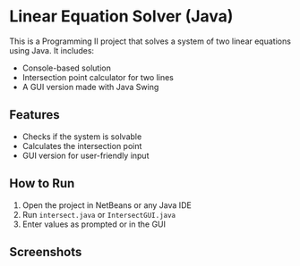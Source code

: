 # Linear Equation Solver (Java)

This is a Programming II project that solves a system of two linear equations using Java. It includes:
- Console-based solution
- Intersection point calculator for two lines
- A GUI version made with Java Swing

## Features
- Checks if the system is solvable
- Calculates the intersection point
- GUI version for user-friendly input

## How to Run
1. Open the project in NetBeans or any Java IDE
2. Run `intersect.java` or `IntersectGUI.java`
3. Enter values as prompted or in the GUI

## Screenshots

